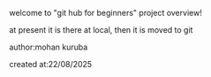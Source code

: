 welcome to "git hub for beginners" project overview!

at present it is there at local,
then it is moved to git

  author:mohan kuruba

  created at:22/08/2025
    
 